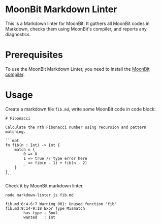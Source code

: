 # MoonBit Markdown Linter

This is a Markdown linter for MoonBit. It gathers all MoonBit codes in Markdown, checks them using MoonBit's compiler, and reports any diagnostics.

# Prerequisites

To use the MoonBit Markdown Linter, you need to install the [MoonBit compiler](https://www.moonbitlang.com/download/).

# Usage

Create a markdown file `fib.md`, write some MoonBit code in code block:

    # Fibonacci

    Calculate the nth Fibonacci number using recursion and pattern matching.
    
    ```mbt
    fn fib(n : Int) -> Int {
        match n {
            0 => 0
            1 => true // type error here
            _ => fib(n - 1) + fib(n - 2)
        }
    }
    ```

Check it by MoonBit markdown linter.

```
node markdown-linter.js fib.md
```

```
fib.md:6:4-6:7 Warning 001: Unused function 'fib'
fib.md:9:14-9:18 Expr Type Mismatch
        has type : Bool
        wanted   : Int
```